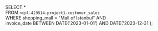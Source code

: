 
SELECT *<br />
FROM `ncpl-420514.project1.customer_sales`<br />
WHERE shopping_mall = "Mall of Istanbul" AND<br /> invoice_date BETWEEN DATE('2023-01-01') AND DATE('2023-12-31');
